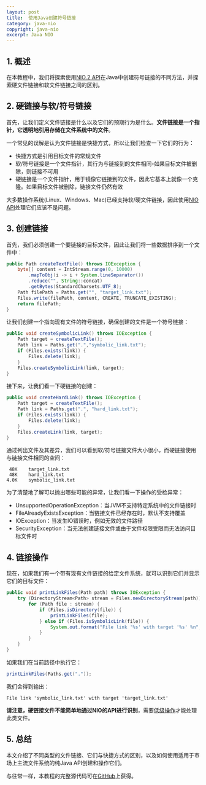 ```yaml
---
layout: post
title:  使用Java创建符号链接
category: java-nio
copyright: java-nio
excerpt: Java NIO
---
```


## 1. 概述

在本教程中，我们将探索使用[NIO.2 API](https://www.baeldung.com/java-nio-2-file-api)在Java中创建符号链接的不同方法，并探索硬文件链接和软文件链接之间的区别。

## 2. 硬链接与软/符号链接

首先，让我们定义文件链接是什么以及它们的预期行为是什么。**文件链接是一个指针，它透明地引用存储在文件系统中的文件**。

一个常见的误解是认为文件链接是快捷方式，所以让我们检查一下它们的行为：

-   快捷方式是引用目标文件的常规文件
-   软/符号链接是一个文件指针，其行为与链接到的文件相同-如果目标文件被删除，则链接不可用
-   硬链接是一个文件指针，用于镜像它链接到的文件，因此它基本上就像一个克隆。如果目标文件被删除，链接文件仍然有效

大多数操作系统(Linux、Windows、Mac)已经支持软/硬文件链接，因此使用[NIO API](https://docs.oracle.com/javase/tutorial/essential/io/links.html)处理它们应该不是问题。

## 3. 创建链接

首先，我们必须创建一个要链接的目标文件，因此让我们将一些数据排序到一个文件中：

```java
public Path createTextFile() throws IOException {		
    byte[] content = IntStream.range(0, 10000)
        .mapToObj(i -> i + System.lineSeparator())
        .reduce("", String::concat)
        .getBytes(StandardCharsets.UTF_8);
    Path filePath = Paths.get("", "target_link.txt");
    Files.write(filePath, content, CREATE, TRUNCATE_EXISTING);
    return filePath;		
}
```

让我们创建一个指向现有文件的符号链接，确保创建的文件是一个符号链接：

```java
public void createSymbolicLink() throws IOException {
    Path target = createTextFile();
    Path link = Paths.get(".","symbolic_link.txt");
    if (Files.exists(link)) {
        Files.delete(link);
    }
    Files.createSymbolicLink(link, target);
}
```

接下来，让我们看一下硬链接的创建：

```java
public void createHardLink() throws IOException {
    Path target = createTextFile();
    Path link = Paths.get(".", "hard_link.txt");
    if (Files.exists(link)) {
        Files.delete(link);
    }
    Files.createLink(link, target);
}
```

通过列出文件及其差异，我们可以看到软/符号链接文件大小很小，而硬链接使用与链接文件相同的空间：

```text
 48K	target_link.txt
 48K	hard_link.txt
4.0K	symbolic_link.txt
```

为了清楚地了解可以抛出哪些可能的异常，让我们看一下操作的受检异常：

-   UnsupportedOperationException：当JVM不支持特定系统中的文件链接时
-   FileAlreadyExistsException：当链接文件已经存在时，默认不支持覆盖
-   IOException：当发生IO错误时，例如无效的文件路径
-   SecurityException：当无法创建链接文件或由于文件权限受限而无法访问目标文件时

## 4. 链接操作

现在，如果我们有一个带有现有文件链接的给定文件系统，就可以识别它们并显示它们的目标文件：

```java
public void printLinkFiles(Path path) throws IOException {
    try (DirectoryStream<Path> stream = Files.newDirectoryStream(path)) {
        for (Path file : stream) {
            if (Files.isDirectory(file)) {
                printLinkFiles(file);
            } else if (Files.isSymbolicLink(file)) {
                System.out.format("File link '%s' with target '%s' %n", file, Files.readSymbolicLink(file));
            }
        }
    }
}
```

如果我们在当前路径中执行它：

```java
printLinkFiles(Paths.get("."));
```

我们会得到输出：

```plaintext
File link 'symbolic_link.txt' with target 'target_link.txt'
```

**请注意，硬链接文件不能简单地通过NIO的API进行识别**，需要[低级操作](https://stackoverflow.com/questions/11045321/get-hard-link-count-in-java)才能处理此类文件。

## 5. 总结

本文介绍了不同类型的文件链接、它们与快捷方式的区别，以及如何使用适用于市场上主流文件系统的纯Java API创建和操作它们。

与往常一样，本教程的完整源代码可在[GitHub](https://github.com/tuyucheng7/taketoday-tutorial4j/tree/master/java-core-modules/java-nio-2)上获得。
